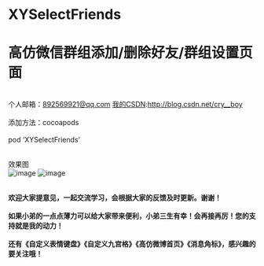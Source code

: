 # XYSelectFriends
高仿微信群组添加/删除好友/群组设置页面
===
<br>个人邮箱：892569921@qq.com [我的CSDN](http://blog.csdn.net/cry__boy):http://blog.csdn.net/cry__boy <br/>
<br>添加方法：cocoapods<br/>
<br>pod ‘XYSelectFriends’<br/> 

<br>效果图</br>
![image](https://github.com/cryboyofyu/XYSelectFriends/blob/master/XYSelectFriendsExample/XYImages/xy_show1.gif)
![image](https://github.com/cryboyofyu/XYSelectFriends/blob/master/XYSelectFriendsExample/XYImages/xy_show2.gif)

<br>**欢迎大家提意见，一起交流学习，会根据大家的反馈及时更新。谢谢！**<br/>
<br>**如果小弟的一点点薄力可以给大家带来便利，小弟三生有幸！会再接再厉！您的支持就是我的动力！**<br/>
<br>**还有《自定义表情键盘》《自定义九宫格》《高仿微博首页》《消息角标》，感兴趣的要关注哦！**<br/>
